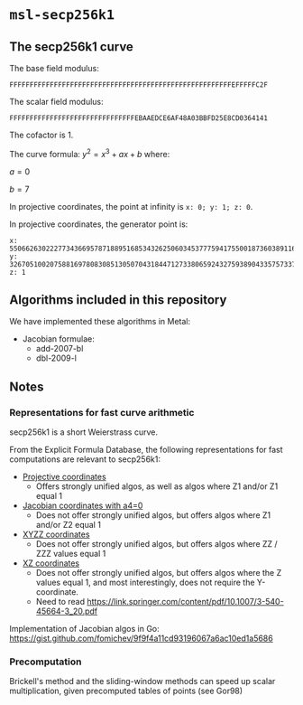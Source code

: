 # `msl-secp256k1`

## The secp256k1 curve

The base field modulus:

```
FFFFFFFFFFFFFFFFFFFFFFFFFFFFFFFFFFFFFFFFFFFFFFFFFFFFFFFEFFFFFC2F
```

The scalar field modulus:

```
FFFFFFFFFFFFFFFFFFFFFFFFFFFFFFFEBAAEDCE6AF48A03BBFD25E8CD0364141
```

The cofactor is 1.

The curve formula: $y^2 = x^3 + ax + b$ where:

$a = 0$

$b = 7$

In projective coordinates, the point at infinity is `x: 0; y: 1; z: 0`.

In projective coordinates, the generator point is:

```
x: 55066263022277343669578718895168534326250603453777594175500187360389116729240
y: 32670510020758816978083085130507043184471273380659243275938904335757337482424
z: 1
```

## Algorithms included in this repository

We have implemented these algorithms in Metal:

- Jacobian formulae:
    - add-2007-bl
    - dbl-2009-l


## Notes

### Representations for fast curve arithmetic

secp256k1 is a short Weierstrass curve.

From the Explicit Formula Database, the following representations for fast
computations are relevant to secp256k1:

- [Projective coordinates](https://www.hyperelliptic.org/EFD/g1p/auto-shortw-projective.html)
    - Offers strongly unified algos, as well as algos where Z1 and/or Z1 equal 1
- [Jacobian coordinates with a4=0](https://www.hyperelliptic.org/EFD/g1p/auto-shortw-jacobian-0.html)
    - Does not offer strongly unified algos, but offers algos where Z1 and/or Z2 equal 1
- [XYZZ coordinates](https://www.hyperelliptic.org/EFD/g1p/auto-shortw-xyzz.html)
    - Does not offer strongly unified algos, but offers algos where ZZ / ZZZ values equal 1
- [XZ coordinates](https://www.hyperelliptic.org/EFD/g1p/auto-shortw-xz.html)
    - Does not offer strongly unified algos, but offers algos where the Z
      values equal 1, and most interestingly, does not require the
      Y-coordinate.
    - Need to read https://link.springer.com/content/pdf/10.1007/3-540-45664-3_20.pdf

Implementation of Jacobian algos in Go: https://gist.github.com/fomichev/9f9f4a11cd93196067a6ac10ed1a5686


### Precomputation

Brickell's method and the sliding-window methods can speed up scalar
multiplication, given precomputed tables of points (see Gor98)
